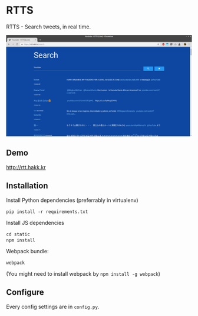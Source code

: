 # RTTS
RTTS - Search tweets, in real time.   
  
![asdf](rtts.png)
## Demo
http://rtt.hakk.kr
## Installation
Install Python dependencies (preferrably in virtualenv)  
```shell
pip install -r requirements.txt
```
Install JS dependencies  
```shell
cd static
npm install
```
Webpack bundle:
```shell
webpack
```
(You might need to install webpack by `npm install -g webpack`)  

## Configure
Every config settings are in `config.py`.
